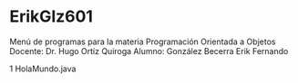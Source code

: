 # ErikGlz601

Menú de programas para la materia Programación Orientada a Objetos
Docente: Dr. Hugo Ortíz Quiroga
Alumno: González Becerra Erik Fernando

1 HolaMundo.java